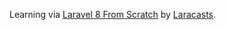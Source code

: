 Learning via [Laravel 8 From Scratch](https://laracasts.com/series/laravel-8-from-scratch/) by [Laracasts](https://laracasts.com).
